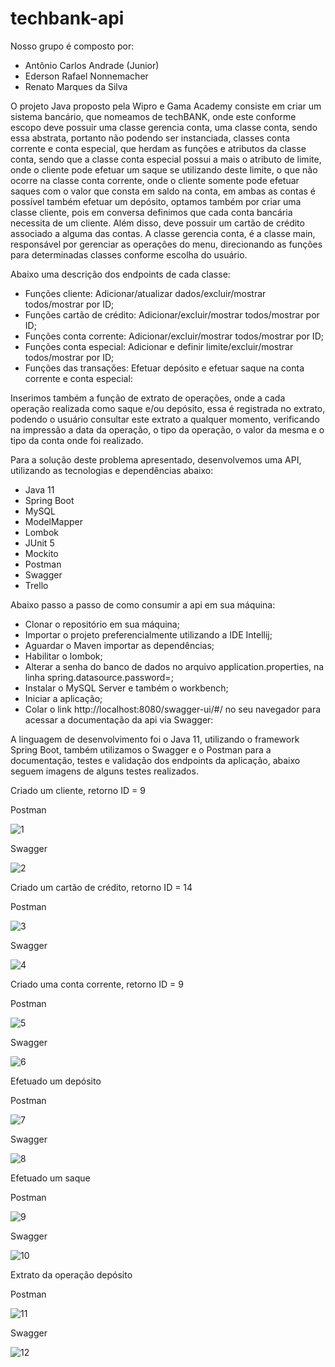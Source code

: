 # techbank-api

Nosso grupo é composto por:
* Antônio Carlos Andrade (Junior)
* Ederson Rafael Nonnemacher
* Renato Marques da Silva

O projeto Java proposto pela Wipro e Gama Academy consiste em criar um sistema bancário,
que nomeamos de techBANK, onde este conforme escopo deve possuir uma classe gerencia conta, uma classe conta,
sendo essa abstrata, portanto não podendo ser instanciada, classes conta corrente e conta especial,
que herdam as funções e atributos da classe conta, sendo que a classe conta especial possui a mais o
atributo de limite, onde o cliente pode efetuar um saque se utilizando deste limite, o que não ocorre na classe
conta corrente, onde o cliente somente pode efetuar saques com o valor que consta em saldo na conta,
em ambas as contas é possível também efetuar um depósito, optamos também por criar uma classe cliente,
pois em conversa definimos que cada conta bancária necessita de um cliente. Além disso, deve possuir um cartão de
crédito associado a alguma das contas. A classe gerencia conta, é a classe main, responsável por gerenciar
as operações do menu, direcionando as funções para determinadas classes conforme escolha do usuário.

Abaixo uma descrição dos endpoints de cada classe:

* Funções cliente: Adicionar/atualizar dados/excluir/mostrar todos/mostrar por ID;
* Funções cartão de crédito: Adicionar/excluir/mostrar todos/mostrar por ID;
* Funções conta corrente: Adicionar/excluir/mostrar todos/mostrar por ID;
* Funções conta especial: Adicionar e definir limite/excluir/mostrar todos/mostrar por ID;
* Funções das transações: Efetuar depósito e efetuar saque na conta corrente e conta especial:

Inserimos também a função de extrato de operações, onde a cada operação realizada como saque e/ou depósito, essa
é registrada no extrato, podendo o usuário consultar este extrato a qualquer momento, verificando na impressão
a data da operação, o tipo da operação, o valor da mesma e o tipo da conta onde foi realizado.

Para a solução deste problema apresentado, desenvolvemos uma API, utilizando as tecnologias e dependências abaixo:

* Java 11
* Spring Boot
* MySQL
* ModelMapper
* Lombok
* JUnit 5
* Mockito
* Postman
* Swagger
* Trello

Abaixo passo a passo de como consumir a api em sua máquina:

* Clonar o repositório em sua máquina;
* Importar o projeto preferencialmente utilizando a IDE Intellij;
* Aguardar o Maven importar as dependências;
* Habilitar o lombok;
* Alterar a senha do banco de dados no arquivo application.properties, na linha spring.datasource.password=;
* Instalar o MySQL Server e também o workbench;
* Iniciar a aplicação;
* Colar o link http://localhost:8080/swagger-ui/#/ no seu navegador para acessar a documentação da api via Swagger:

A linguagem de desenvolvimento foi o Java 11, utilizando o framework Spring Boot,
também utilizamos o Swagger e o Postman para a documentação, testes e validação
dos endpoints da aplicação, abaixo seguem imagens de alguns testes realizados.

Criado um cliente, retorno ID = 9

Postman

![1](https://user-images.githubusercontent.com/45982271/165943555-8d021648-bf16-46c2-a344-afe59d449bbb.PNG)

Swagger

![2](https://user-images.githubusercontent.com/45982271/165943629-36bca478-fcfe-41aa-af77-3c50326e000f.PNG)

Criado um cartão de crédito, retorno ID = 14

Postman

![3](https://user-images.githubusercontent.com/45982271/165943652-d10586b2-1fcd-42d1-85d0-e2fd24b1ace4.PNG)

Swagger

![4](https://user-images.githubusercontent.com/45982271/165943663-d07d943e-6f2d-4500-b917-f383434f7ed8.PNG)

Criado uma conta corrente, retorno ID = 9

Postman

![5](https://user-images.githubusercontent.com/45982271/165943673-a5a86c7e-f55c-49a3-9a73-42607f75f855.PNG)

Swagger

![6](https://user-images.githubusercontent.com/45982271/165943683-b4bd84de-a0bb-46b7-b5b9-67b56760e1ee.PNG)

Efetuado um depósito

Postman

![7](https://user-images.githubusercontent.com/45982271/165943698-55aa8dcd-c3ff-4494-8b48-ddcae1050af2.PNG)

Swagger

![8](https://user-images.githubusercontent.com/45982271/165943704-ffe0891c-aa05-4d27-afc1-d796c8fa23c5.PNG)

Efetuado um saque

Postman

![9](https://user-images.githubusercontent.com/45982271/165943724-3180e339-1620-42ea-b9a6-0d060670b8c8.PNG)

Swagger

![10](https://user-images.githubusercontent.com/45982271/165943728-d2807ebb-e589-458f-be7c-4bd34a7456e1.PNG)

Extrato da operação depósito

Postman

![11](https://user-images.githubusercontent.com/45982271/165943742-390119d1-5c75-4882-a3f5-ef31592de638.PNG)

Swagger

![12](https://user-images.githubusercontent.com/45982271/165943754-5e1916e0-5504-47d2-ab23-d494168bfea8.PNG)
